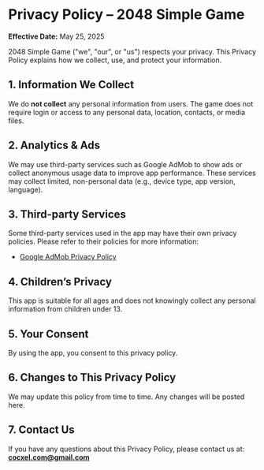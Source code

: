 # Privacy Policy – 2048 Simple Game

**Effective Date:** May 25, 2025

2048 Simple Game ("we", "our", or "us") respects your privacy. This Privacy Policy explains how we collect, use, and protect your information.

## 1. Information We Collect
We do **not collect** any personal information from users. The game does not require login or access to any personal data, location, contacts, or media files.

## 2. Analytics & Ads
We may use third-party services such as Google AdMob to show ads or collect anonymous usage data to improve app performance. These services may collect limited, non-personal data (e.g., device type, app version, language).

## 3. Third-party Services
Some third-party services used in the app may have their own privacy policies. Please refer to their policies for more information:
- [Google AdMob Privacy Policy](https://policies.google.com/privacy)

## 4. Children’s Privacy
This app is suitable for all ages and does not knowingly collect any personal information from children under 13.

## 5. Your Consent
By using the app, you consent to this privacy policy.

## 6. Changes to This Privacy Policy
We may update this policy from time to time. Any changes will be posted here.

## 7. Contact Us
If you have any questions about this Privacy Policy, please contact us at:  
**cocxel.com@gmail.com**
